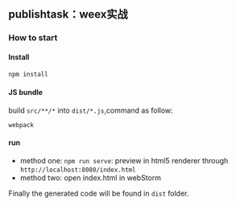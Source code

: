 ## publishtask：weex实战

### How to start

#### Install

```bash
npm install
```

#### JS bundle
build `src/**/*` into `dist/*.js`,command as follow:
```
webpack
```
#### run
* method one: `npm run serve`: preview in html5 renderer through `http://localhost:8080/index.html`
* method two: open index.html in webStorm

Finally the generated code will be found in `dist` folder.
